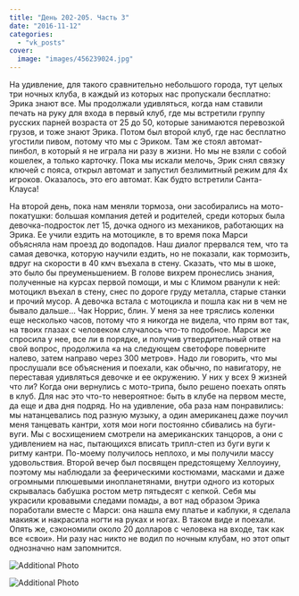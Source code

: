 ```yaml
---
title: "День 202-205. Часть 3"
date: "2016-11-12"
categories: 
  - "vk_posts"
cover:
  image: "images/456239024.jpg"
---
```


На удивление, для такого сравнительно небольшого города, тут целых три ночных клуба, в каждый из которых нас пропускали бесплатно: Эрика знают все. Мы продолжали удивляться, когда нам ставили печать на руку для входа в первый клуб, где мы встретили группу русских парней возраста от 25 до 50, которые занимаются перевозкой грузов, и тоже знают Эрика. Потом был второй клуб, где нас бесплатно угостили пивом, потому что мы с Эриком. Там же стоял автомат-пинбол, в который я не играла ни разу в жизни. Но мы не взяли с собой кошелек, а только карточку. Пока мы искали мелочь, Эрик снял связку ключей с пояса, открыл автомат и запустил безлимитный режим для 4х игроков. Оказалось, это его автомат. Как будто встретили Санта-Клауса!

<!--more-->

На второй день, пока нам меняли тормоза, они засобирались на мото-покатушки: большая компания детей и родителей, среди которых была девочка-подросток лет 15, дочка одного из механиков, работающих на Эрика. Ее учили ездить на мотоцикле, в то время пока Марси объясняла нам проезд до водопадов. Наш диалог прервался тем, что та самая девочка, которую научили ездить, но не показали, как тормозить, вдруг на скорости в 40 кмч въехала в стену. Сказать, что мы в шоке, это было бы преуменьшением. В голове вихрем пронеслись знания, полученные на курсах первой помощи, и мы с Климом рванули к ней: мотоцикл въехал в стену, снес по дороге груду металла, старые станки и прочий мусор. А девочка встала с мотоцикла и пошла как ни в чем не бывало дальше… Чак Норрис, блин. У меня за нее тряслись коленки еще несколько часов, потому что я никогда не видела, что прям вот так, на твоих глазах с человеком случалось что-то подобное. Марси же спросила у нее, все ли в порядке, и получив утвердительный ответ на свой вопрос, продолжила «а на следующем светофоре поверните налево, затем направо через 300 метров». Надо ли говорить, что мы прослушали все объяснения и поехали, как обычно, по навигатору, не переставая удивляться девочке и ее окружению. У них у всех 9 жизней что ли? Когда они вернулись с мото-трипа, было решено поехать опять в клуб. Для нас это что-то невероятное: быть в клубе на первом месте, да еще и два дня подряд. Но на удивление, оба раза нам понравились: мы натанцевались под разную музыку, а один американец даже поучил меня танцевать кантри, хотя мои ноги постоянно сбивались на буги-вуги. Мы с восхищением смотрели на американских танцоров, а они с удивлением на нас, пытающихся вписать трипл-степ из буги вуги к ритму кантри. По-моему получилось неплохо, и мы получили массу удовольствия. Второй вечер был посвящен предстоящему Хеллоуину, поэтому мы наблюдали за феерическими костюмами, масками и даже огромными плюшевыми инопланетянами, внутри одного из которых скрывалась бабушка ростом метр пятьдесят с кепкой. Себя мы украсили кровавыми следами помады, а вот над образом Эрика поработали вместе с Марси: она нашла ему платье и каблуки, я сделала макияж и накрасила ногти на руках и ногах. В таком виде и поехали. Опять же, сэкономили около 20 долларов с человека на входе, так как все «свои». Ни разу нас никто не водил по ночным клубам, но этот опыт однозначно нам запомнится.

![Additional Photo](https://vodpop.ru/wp-content/uploads/2023/07/456239025.jpg)

![Additional Photo](https://vodpop.ru/wp-content/uploads/2023/07/456239026.jpg)
